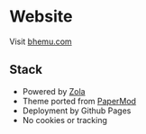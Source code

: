 # Website

Visit [bhemu.com](https://www.bhemu.com)

## Stack
* Powered by [Zola](https://www.getzola.org/)
* Theme ported from [PaperMod](https://adityatelange.github.io/hugo-PaperMod/)
* Deployment by Github Pages
* No cookies or tracking

